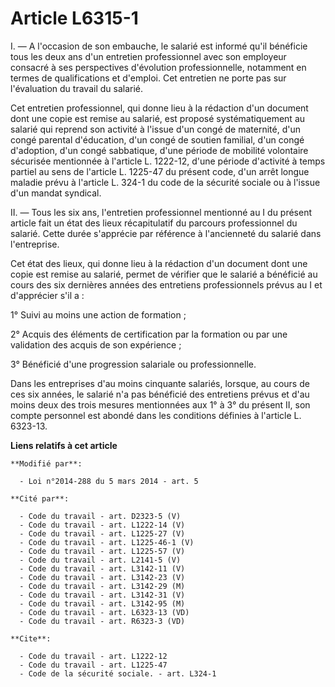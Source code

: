 # Article L6315-1

I. ― A l'occasion de son embauche, le salarié est informé qu'il bénéficie tous les deux ans d'un entretien professionnel avec
son employeur consacré à ses perspectives d'évolution professionnelle, notamment en termes de qualifications et d'emploi. Cet
entretien ne porte pas sur l'évaluation du travail du salarié. 

Cet entretien professionnel, qui donne lieu à la rédaction d'un document dont une copie est remise au salarié, est proposé
systématiquement au salarié qui reprend son activité à l'issue d'un congé de maternité, d'un congé parental d'éducation, d'un
congé de soutien familial, d'un congé d'adoption, d'un congé sabbatique, d'une période de mobilité volontaire sécurisée
mentionnée à l'article L. 1222-12, d'une période d'activité à temps partiel au sens de l'article L. 1225-47 du présent code,
d'un arrêt longue maladie prévu à l'article L. 324-1 du code de la sécurité sociale ou à l'issue d'un mandat syndical. 

II. ― Tous les six ans, l'entretien professionnel mentionné au I du présent article fait un état des lieux récapitulatif du
parcours professionnel du salarié. Cette durée s'apprécie par référence à l'ancienneté du salarié dans l'entreprise. 

Cet état des lieux, qui donne lieu à la rédaction d'un document dont une copie est remise au salarié, permet de vérifier que
le salarié a bénéficié au cours des six dernières années des entretiens professionnels prévus au I et d'apprécier s'il a : 

1° Suivi au moins une action de formation ; 

2° Acquis des éléments de certification par la formation ou par une validation des acquis de son expérience ; 

3° Bénéficié d'une progression salariale ou professionnelle. 

Dans les entreprises d'au moins cinquante salariés, lorsque, au cours de ces six années, le salarié n'a pas bénéficié des
entretiens prévus et d'au moins deux des trois mesures mentionnées aux 1° à 3° du présent II, son compte personnel est abondé
dans les conditions définies à l'article L. 6323-13.

**Liens relatifs à cet article**

	**Modifié par**:

	  - Loi n°2014-288 du 5 mars 2014 - art. 5

	**Cité par**:

	  - Code du travail - art. D2323-5 (V)
	  - Code du travail - art. L1222-14 (V)
	  - Code du travail - art. L1225-27 (V)
	  - Code du travail - art. L1225-46-1 (V)
	  - Code du travail - art. L1225-57 (V)
	  - Code du travail - art. L2141-5 (V)
	  - Code du travail - art. L3142-11 (V)
	  - Code du travail - art. L3142-23 (V)
	  - Code du travail - art. L3142-29 (M)
	  - Code du travail - art. L3142-31 (V)
	  - Code du travail - art. L3142-95 (M)
	  - Code du travail - art. L6323-13 (VD)
	  - Code du travail - art. R6323-3 (VD)

	**Cite**:

	  - Code du travail - art. L1222-12
	  - Code du travail - art. L1225-47
	  - Code de la sécurité sociale. - art. L324-1
